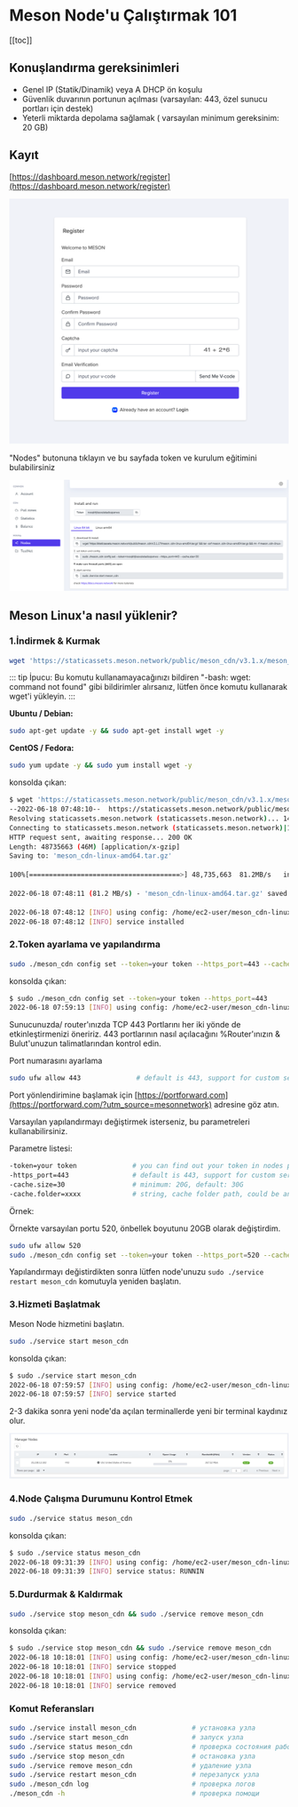 # Meson Node'u Çalıştırmak 101

[[toc]]

## Konuşlandırma gereksinimleri

- Genel IP (Statik/Dinamik) veya A DHCP ön koşulu
- Güvenlik duvarının portunun açılması (varsayılan: 443, özel sunucu portları için destek)
- Yeterli miktarda depolama sağlamak ( varsayılan minimum gereksinim: 20 GB)

## Kayıt

[https://dashboard.meson.network/register](https://dashboard.meson.network/register)

![](./images/run-meson-node-01.png)

"Nodes" butonuna tıklayın ve bu sayfada token ve kurulum eğitimini bulabilirsiniz

![](./images/run-meson-node-02.png)

## Meson Linux'a nasıl yüklenir?

### 1.İndirmek & Kurmak

```bash
wget 'https://staticassets.meson.network/public/meson_cdn/v3.1.x/meson_cdn-linux-amd64.tar.gz' && tar -zxf meson_cdn-linux-amd64.tar.gz && rm -f meson_cdn-linux-amd64.tar.gz && cd ./meson_cdn-linux-amd64 && sudo ./service install meson_cdn
```

::: tip
İpucu: Bu komutu kullanamayacağınızı bildiren "-bash: wget: command not found" gibi bildirimler alırsanız, lütfen önce komutu kullanarak wget'i yükleyin.
:::

**Ubuntu / Debian:** 

```bash
sudo apt-get update -y && sudo apt-get install wget -y
```

**CentOS / Fedora:**

```bash
sudo yum update -y && sudo yum install wget -y
```

konsolda çıkan:

```bash
$ wget 'https://staticassets.meson.network/public/meson_cdn/v3.1.x/meson_cdn-linux-amd64.tar.gz' && tar -zxf meson_cdn-linux-amd64.tar.gz && rm -f meson_cdn-linux-amd64.tar.gz && cd ./meson_cdn-linux-amd64 && sudo ./service install meson_cdn
--2022-06-18 07:48:10--  https://staticassets.meson.network/public/meson_cdn/v3.1.x/meson_cdn-linux-amd64.tar.gz
Resolving staticassets.meson.network (staticassets.meson.network)... 143.244.60.109
Connecting to staticassets.meson.network (staticassets.meson.network)|143.244.60.109|:443... connected.
HTTP request sent, awaiting response... 200 OK
Length: 48735663 (46M) [application/x-gzip]
Saving to: 'meson_cdn-linux-amd64.tar.gz'

100%[======================================>] 48,735,663  81.2MB/s   in 0.6s   

2022-06-18 07:48:11 (81.2 MB/s) - 'meson_cdn-linux-amd64.tar.gz' saved [48735663/48735663]

2022-06-18 07:48:12 [INFO] using config: /home/ec2-user/meson_cdn-linux-amd64/configs/default.toml
2022-06-18 07:48:12 [INFO] service installed
```

### 2.Token ayarlama ve yapılandırma

```bash
sudo ./meson_cdn config set --token=your token --https_port=443 --cache.size=30
```

konsolda çıkan:

```bash
$ sudo ./meson_cdn config set --token=your token --https_port=443
2022-06-18 07:59:13 [INFO] using config: /home/ec2-user/meson_cdn-linux-amd64/configs/default.toml
```

Sunucunuzda/ router'ınızda TCP 443 Portlarını her iki yönde de etkinleştirmenizi öneririz. 443 portlarının nasıl açılacağını %Router'ınızın & Bulut'unuzun talimatlarından kontrol edin.

Port numarasını ayarlama

```bash
sudo ufw allow 443              # default is 443, support for custom server ports
```

Port yönlendirimine başlamak için [https://portforward.com](https://portforward.com/?utm_source=mesonnetwork) adresine göz atın.

Varsayılan yapılandırmayı değiştirmek isterseniz, bu parametreleri kullanabilirsiniz.

Parametre listesi:

```bash
-token=your token              # you can find out your token in nodes page
-https_port=443                # default is 443, support for custom server ports
-cache.size=30                 # minimum: 20G, default: 30G
-cache.folder=xxxx             # string, cache folder path, could be an absolute path
```

Örnek:

Örnekte varsayılan portu 520, önbellek boyutunu 20GB olarak değiştirdim.

```bash
sudo ufw allow 520
sudo ./meson_cdn config set --token=your token --https_port=520 --cache.size=20 && sudo ./service restart meson_cdn
```

Yapılandırmayı değistirdikten sonra lütfen node'unuzu `sudo ./service restart meson_cdn` komutuyla yeniden başlatın.

### 3.Hizmeti Başlatmak

Meson Node hizmetini başlatın.

```bash
sudo ./service start meson_cdn
```

konsolda çıkan:

```bash
$ sudo ./service start meson_cdn
2022-06-18 07:59:57 [INFO] using config: /home/ec2-user/meson_cdn-linux-amd64/configs/default.toml
2022-06-18 07:59:57 [INFO] service started
```

2-3 dakika sonra yeni node'da açılan terminallerde yeni bir terminal kaydınız olur.

![](./images/run-meson-node-03.png)

### 4.Node Çalışma Durumunu Kontrol Etmek

```bash
sudo ./service status meson_cdn
```

konsolda çıkan:

```bash
$ sudo ./service status meson_cdn
2022-06-18 09:31:39 [INFO] using config: /home/ec2-user/meson_cdn-linux-amd64/configs/default.toml
2022-06-18 09:31:39 [INFO] service status: RUNNIN
```

### 5.Durdurmak & Kaldırmak

```bash
sudo ./service stop meson_cdn && sudo ./service remove meson_cdn
```

konsolda çıkan:

```bash
$ sudo ./service stop meson_cdn && sudo ./service remove meson_cdn
2022-06-18 10:18:01 [INFO] using config: /home/ec2-user/meson_cdn-linux-amd64/configs/default.toml
2022-06-18 10:18:01 [INFO] service stopped
2022-06-18 10:18:01 [INFO] using config: /home/ec2-user/meson_cdn-linux-amd64/configs/default.toml
2022-06-18 10:18:01 [INFO] service removed
```

### Komut Referansları

```bash
sudo ./service install meson_cdn              # установка узла
sudo ./service start meson_cdn                # запуск узла
sudo ./service status meson_cdn               # проверка состояния работы узла
sudo ./service stop meson_cdn                 # остановка узла
sudo ./service remove meson_cdn               # удаление узла
sudo ./service restart meson_cdn              # перезапуск узла
sudo ./meson_cdn log                          # проверка логов
./meson_cdn -h                                # проверка помощи
```